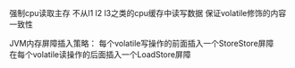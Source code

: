 强制cpu读取主存 不从l1 l2 l3之类的cpu缓存中读写数据 保证volatile修饰的内容一致性

JVM内存屏障插入策略：
每个volatile写操作的前面插入一个StoreStore屏障   
在每个volatile读操作的后面插入一个LoadStore屏障     
